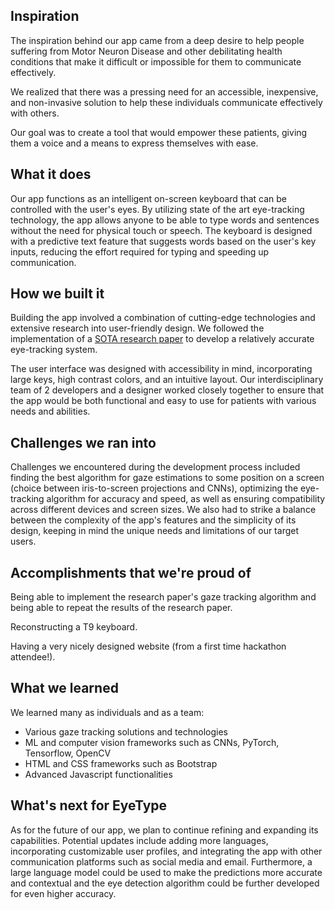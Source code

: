## Inspiration
The inspiration behind our app came from a deep desire to help people suffering from Motor Neuron Disease and other debilitating health conditions that make it difficult or impossible for them to communicate effectively. 

We realized that there was a pressing need for an accessible, inexpensive, and non-invasive solution to help these individuals communicate effectively with others. 

Our goal was to create a tool that would empower these patients, giving them a voice and a means to express themselves with ease.

## What it does
Our app functions as an intelligent on-screen keyboard that can be controlled with the user's eyes. By utilizing state of the art eye-tracking technology, the app allows anyone to be able to type words and sentences without the need for physical touch or speech. The keyboard is designed with a predictive text feature that suggests words based on the user's key inputs, reducing the effort required for typing and speeding up communication.

## How we built it
Building the app involved a combination of cutting-edge technologies and extensive research into user-friendly design. We followed the implementation of a [SOTA research paper](https://rikky0611.github.io/resource/paper/rgbdgaze_icmi2022_paper.pdf) to develop a relatively accurate eye-tracking system. 

The user interface was designed with accessibility in mind, incorporating large keys, high contrast colors, and an intuitive layout. Our interdisciplinary team of 2 developers and a designer worked closely together to ensure that the app would be both functional and easy to use for patients with various needs and abilities.

## Challenges we ran into
Challenges we encountered during the development process included finding the best algorithm for gaze estimations to some position on a screen (choice between iris-to-screen projections and CNNs), optimizing the eye-tracking algorithm for accuracy and speed, as well as ensuring compatibility across different devices and screen sizes. We also had to strike a balance between the complexity of the app's features and the simplicity of its design, keeping in mind the unique needs and limitations of our target users.

## Accomplishments that we're proud of
Being able to implement the research paper's gaze tracking algorithm and being able to repeat the results of the research paper.

Reconstructing a T9 keyboard.

Having a very nicely designed website (from a first time hackathon attendee!).

## What we learned
We learned many as individuals and as a team:
- Various gaze tracking solutions and technologies
- ML and computer vision frameworks such as CNNs, PyTorch, Tensorflow, OpenCV
- HTML and CSS frameworks such as Bootstrap
- Advanced Javascript functionalities

## What's next for EyeType
As for the future of our app, we plan to continue refining and expanding its capabilities. Potential updates include adding more languages, incorporating customizable user profiles, and integrating the app with other communication platforms such as social media and email. Furthermore, a large language model could be used to make the predictions more accurate and contextual and the eye detection algorithm could be further developed for even higher accuracy.
